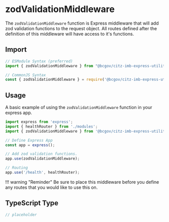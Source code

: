 # zodValidationMiddleware

The `zodValidationMiddleware` function is Express middleware that will add zod validation functions to the request object. All routes defined after the definition of this middleware will have access to it's functions.

## Import

```JavaScript
// ESModule Syntax (preferred)
import { zodValidationMiddleware } from "@bcgov/citz-imb-express-utilities";

// CommonJS Syntax
const { zodValidationMiddleware } = require('@bcgov/citz-imb-express-utilities');
```

## Usage

A basic example of using the `zodValidationMiddleware` function in your express app.

```JavaScript
import express from 'express';
import { healthRouter } from './modules';
import { zodValidationMiddleware } from '@bcgov/citz-imb-express-utilities';

// Define Express App
const app = express();

// Add zod validation functions.
app.use(zodValidationMiddleware);

// Routing
app.use('/health', healthRouter);
```

!!! warning "Reminder"
    Be sure to place this middleware before you define any routes that you would like to use this on.

## TypeScript Type

<!-- The following code block is auto generated when types in the package change. -->
<!-- TYPE: zodValidationMiddleware -->
```TypeScript
// placeholder
```

<!-- Link References -->
